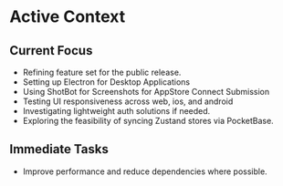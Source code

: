 # Active Context

## Current Focus
- Refining feature set for the public release.
- Setting up Electron for Desktop Applications
- Using ShotBot for Screenshots for AppStore Connect Submission
- Testing UI responsiveness across web, ios, and android
- Investigating lightweight auth solutions if needed.
- Exploring the feasibility of syncing Zustand stores via PocketBase.

## Immediate Tasks
- Improve performance and reduce dependencies where possible.
